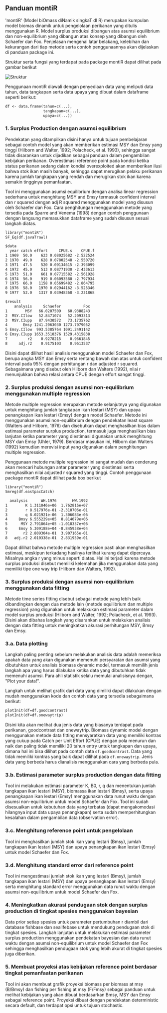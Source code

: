 ## Panduan montiR

'montiR' (Model biOmass diNamik singkaT dI R) merupakan kumpulan model biomas dinamik untuk pengelolaan perikanan yang ditulis menggunakan R. Model surplus produksi dibangun atas asumsi equilibrium dan non-equilibrium yang dibangun atas konsep yang dibangun oleh Schaefer dan Fox. Penjelasan mengenai latar belakang, kelebihan dan kekurangan dari tiap metode serta contoh penggunaannya akan dijelaskan di panduan package ini. 

Struktur serta fungsi yang terdapat pada package montiR dapat dilihat pada gambar berikut

![Struktur](/img/montiR_fx.png)

Penggunaan montiR diawali dengan penyediaan data yang meliputi data tahun, data tangkapan serta data upaya yang dibuat dalam dataframe seperti berikut:

```markdown
df <- data.frame(tahun=c(...),
                 tangkapan=c(...),
                 upaya=c(...))
```


### 1. Surplus Production dengan asumsi equilibrium
Pendekatan yang ditampilkan disini hanya untuk tujuan pembelajaran sebagai contoh model yang akan memberikan estimasi MSY dan Emsy yang tinggi (Hilborn and Walter, 1992; Polacheck, et al. 1993), sehingga sangat tidak disarankan untuk dijadikan sebagai panduan dalam pengambilan kebijakan perikanan. Overestimasi reference point pada kondisi ketika status perikanan sedang dalam kondisi overexploited akan memberikan ilusi bahwa stok ikan masih banyak, sehingga dapat merugikan pelaku perikanan karena jumlah tangkapan yang rendah dan merugikan stok ikan karena semakin tingginya pemanfaatan. 

Tool ini menggunakan asumsi equilibrium dengan analisa linear regression sederhana untuk menghitung MSY and Emsy termasuk confident interval dan r squared dengan adj R squared menggunakan model yang disusun oleh Schaefer dan Fox. Cara penghitungan menggunakan metode yang tersedia pada Sparre and Venema (1998) dengan contoh penggunaan dengan langsung memasukkan dataframe yang sudah disusun sesuai langkah diatas.

```markdown
library("montiR")
SF_Eq(df.javaTrawl)

$data
  year catch effort     CPUE.s    CPUE.f
1 1969  50.0    623 0.08025682 -2.522524
2 1970  49.0    628 0.07802548 -2.550720
3 1971  47.5    520 0.09134615 -2.393099
4 1972  45.0    513 0.08771930 -2.433613
5 1973  51.0    661 0.07715582 -2.561928
6 1974  56.0    919 0.06093580 -2.797934
7 1975  66.0   1158 0.05699482 -2.864795
8 1976  58.0   1970 0.02944162 -3.525346
9 1977  52.0   1317 0.03948368 -3.231868

$result
    analysis     Schaefer          Fox
1        MSY   66.0207509   60.9388243
2  MSY.CIlow   52.8471074   52.2093313
3  MSY.CIupp   87.9430572   73.1735762
4       Emsy 1241.2063030 1273.7079052
5 Emsy.CIlow  993.5385764 1091.2491142
6 Emsy.CIupp 1653.3510376 1529.4315838
7         r2    0.9278215    0.9661845
8     adj.r2    0.9175103    0.9613537
```

Disini dapat dilihat hasil analisis menggunakan model Schaefer dan Fox, berupa angka MSY dan Emsy serta rentang bawah dan atas untuk confident interval pada 95% dengan perhitungan r dan adjusted r squared. Sebagaimana yang disebut oleh Hilborn dan Walters (1992), nilai r menunjukkan bahwa relasi antara CPUE dengan effort sangat tinggi.


### 2. Surplus produksi dengan asumsi non-equilibrium menggunakan multiple regression

Metode multiple regression merupakan metode selanjutnya yang digunakan untuk menghitung jumlah tangkapan ikan lestari (MSY) dan upaya penangkapan ikan lestari (Emsy) dengan model Schaefer. Metode ini menggunakan asumsi non-equilibrium dengan pendekatan least square (Walters and Hilborn, 1976) dan disebutkan dapat menghasilkan bias dalam estimasi parameter surplus production, termasuk juga menghasilkan bias lanjutan ketika parameter yang diestimasi digunakan untuk menghitung MSY dan Emsy (Uhler, 1979). Berdasar masukan ini, Hilborn dan Walters (1992) kemudian merevisi input yang digunakan dalam penghitungan multiple regression.

Penggunaan metode multiple regression ini sangat mudah dan cenderung akan mencari hubungan antar parameter yang diestimasi serta menghasilkan nilai adjusted r squared yang tinggi. Contoh penggunaan package montiR dapat dilihat pada box berikut

```markdown
library("montiR")
Smreg(df.eastpacCatch)

  analysis      WH.1976       HW.1992
1        K 1.311046e+06  1.762816e+07
2        r 8.517976e-01 -2.310706e-01
3        q 8.021921e-06  1.306083e-06
4     Bmsy 6.555229e+05  8.814079e+06
5      MSY 2.791864e+05 -1.018337e+06
6     Emsy 5.309188e+04 -8.845938e+04
7       r2 2.809304e-01  3.907165e-01
8   adj.r2 2.010338e-01  2.831959e-01
```

Dapat dilihat bahwa metode multiple regression pasti akan menghasilkan estimasi, meskipun terkadang hasilnya terlihat kurang dapat dipercaya. Misalnya angka r yang minus seperti diatas. Hal ini terjadi karena metode surplus produksi disebut memiliki kelemahan jika menggunakan data yang memiliki tipe one way trip (Hilborn dan Walters, 1992).

### 3. Surplus produksi dengan asumsi non-equilibrium menggunakan data fitting

Metode time series fitting disebut sebagai metode yang lebih baik dibandingkan dengan dua metode lain (metode equilibrium dan multiple regression) yang digunakan untuk melakukan estimasi parameter dalam model surplus produksi (Hilborn and Walter, 1992; Polacheck, et al. 1993). Disini akan dibahas langkah yang disarankan untuk melakukan analisis dengan data fitting untuk meningkatkan akurasi perhitungan MSY, Bmsy dan Emsy.

### 3.a. Data plotting

Langkah paling penting sebelum melakukan analisis data adalah memeriksa apakah data yang akan digunakan memenuhi persyaratan dan asumsi yang dibutuhkan untuk analisis biomass dynamic model, termasuk memilih jenis langkah apa yang harus dilakukan ketika data yang dibutuhkan tidak memenuhi asumsi. Para ahli statistik selalu memulai analisisnya dengan, "Plot your data!". 

Langkah untuk melihat grafik dari data yang dimiliki dapat dilakukan dengan mudah menggunakan kode dan contoh data yang tersedia sebagaimana berikut:

```markdown
plotInit(df=df.goodcontrast)
plotInit(df=df.onewaytrip)

```

Disini kita akan melihat dua jenis data yang biasanya terdapat pada perikanan, goodcontrast dan onewaytrip. Biomass dynamic model dengan menggunakan metode data fitting mensyaratkan data yang memiliki kontras yang cukup pada Catch per Unit Effort (CPUE) dengan pola menurun dan naik dan paling tidak memiliki 20 tahun entry untuk tangkapan dan upaya, dimana hal ini bisa dilihat pada contoh data `df.goodcontrast`. Data yang tidak memiliki kontras yang baik dapat dilihat pada `df.onewaytrip`. Jenis data yang berbeda harus dianalisis menggunakan cara yang berbeda pula.

### 3.b. Estimasi parameter surplus production dengan data fitting

Tool ini melakukan estimasi parameter K, B0, r, q dan menentukan jumlah tangkapan ikan lestari (MSY), biomassa ikan lestari (Bmsy), serta upaya penangkapan ikan lestari (Emsy) menggunakan data runut waktu dengan asumsi non-equilibrium untuk model Schaefer dan Fox. Tool ini sudah disesuaikan untuk kebutuhan data yang terbatas (dapat mengakomodasi hilangnya input data upaya penangkapan) serta sudah memperhitungkan kesalahan dalam pengambilan data (observation error). 

### 3.c. Menghitung reference point untuk pengelolaan

Tool ini menghasilkan jumlah stok ikan yang lestari (Bmsy), jumlah tangkapan ikan lestari (MSY) dan upaya penangkapan ikan lestari (Emsy) untuk model Schaefer dan Fox.

### 3.d. Menghitung standard error dari reference point

Tool ini mengestimasi jumlah stok ikan yang lestari (Bmsy), jumlah tangkapan ikan lestari (MSY) dan upaya penangkapan ikan lestari (Emsy) serta menghitung standard error menggunakan data runut waktu dengan asumsi non-equilibrium untuk model Schaefer dan Fox.

### 4. Meningkatkan akurasi pendugaan stok dengan surplus production di tingkat spesies menggunakan bayesian

Data prior setiap spesies untuk parameter pertumbuhan r diambil dari database fishbase dan sealifebase untuk mendukung pendugaan stok di tingkat spesies. Langkah lanjutan untuk melakukan estimasi parameter surplus production menggunakan pendekatan bayesian dan data runut waktu dengan asumsi non-equilibrium untuk model Schaefer dan Fox sehingga menghasilkan pendugaan stok yang lebih akurat di tingkat spesies juga diberikan.

### 5. Membuat proyeksi atas kebijakan reference point berdasar tingkat pemanfaatan perikanan

Tool ini akan membuat grafik proyeksi biomass per biomass at msy (B/Bmsy) dan fishing per fishing at msy (F/Fmsy) sebagai panduan untuk melihat kebijakan yang akan dibuat berdasarkan Bmsy, MSY dan Emsy sebagai reference point. Proyeksi dibuat dengan pendekatan deterministic secara default, dan terdapat opsi untuk tujuan stochastic.
